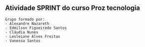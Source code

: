 ## Atividade SPRINT do curso Proz tecnologia 

    Grupo formado por:
    - Alexandre Nazareth
    - Edmilson Figueiredo Santos
    - Cláudia Nunes
    - Lesleiane Alves Freitas
    - Vanessa Santos